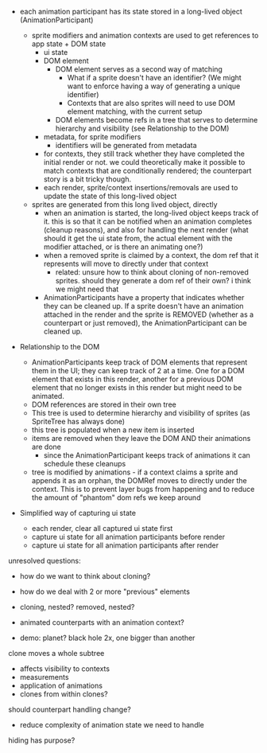 - each animation participant has its state stored in a long-lived object (AnimationParticipant)
  - sprite modifiers and animation contexts are used to get references to app state + DOM state
    - ui state
    - DOM element
      - DOM element serves as a second way of matching
        - What if a sprite doesn't have an identifier? (We might want to enforce having a way of generating a unique identifier)
        - Contexts that are also sprites will need to use DOM element matching, with the current setup
      - DOM elements become refs in a tree that serves to determine hierarchy and visibility (see Relationship to the DOM)
    - metadata, for sprite modifiers
      - identifiers will be generated from metadata
    - for contexts, they still track whether they have completed the initial render or not. we could theoretically make it possible
      to match contexts that are conditionally rendered; the counterpart story is a bit tricky though.
    - each render, sprite/context insertions/removals are used to update the state of this long-lived object
  - sprites are generated from this long lived object, directly
    - when an animation is started, the long-lived object keeps track of it. this is so that it can be notified when an animation completes (cleanup reasons), and also for handling the next render (what should it get the ui state from, the actual element with the modifier attached, or is there an animating one?)
    - when a removed sprite is claimed by a context, the dom ref that it represents will move to directly under that context
      - related: unsure how to think about cloning of non-removed sprites. should they generate a dom ref of their own? i think we might need that
    - AnimationParticipants have a property that indicates whether they can be cleaned up. If a sprite doesn't have an animation attached in the render and the sprite is REMOVED (whether as a counterpart or just removed), the AnimationParticipant can be cleaned up.

- Relationship to the DOM
  - AnimationParticipants keep track of DOM elements that represent them in the UI; they can keep track of 2 at a time. One for a DOM element that exists in this render, another for a previous DOM element that no longer exists in this render but might need to be animated. 
  - DOM references are stored in their own tree
  - This tree is used to determine hierarchy and visibility of sprites (as SpriteTree has always done)
  - this tree is populated when a new item is inserted
  - items are removed when they leave the DOM AND their animations are done
    - since the AnimationParticipant keeps track of animations it can schedule these cleanups
  - tree is modified by animations - if a context claims a sprite and appends it as an orphan, the DOMRef moves to directly under the context. This is to prevent layer bugs from happening and to reduce the amount of "phantom" dom refs we keep around

- Simplified way of capturing ui state
  - each render, clear all captured ui state first
  - capture ui state for all animation participants before render
  - capture ui state for all animation participants after render

unresolved questions:
- how do we want to think about cloning?
- how do we deal with 2 or more "previous" elements
- cloning, nested? removed, nested?
- animated counterparts with an animation context?

- demo: planet? black hole 2x, one bigger than another


clone moves a whole subtree
- affects visibility to contexts
- measurements
- application of animations
- clones from within clones?

should counterpart handling change?
- reduce complexity of animation state we need to handle

hiding has purpose?
